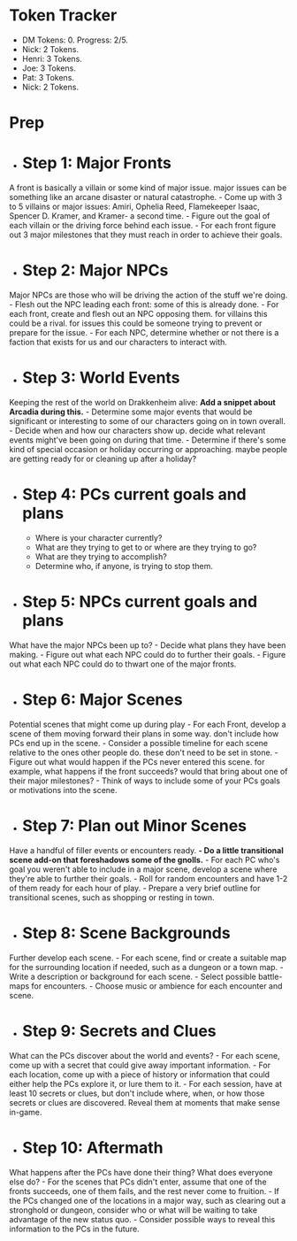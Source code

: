 # Token Tracker
- DM Tokens: 0. Progress: 2/5.
- Nick: 2 Tokens.
- Henri: 3 Tokens.
- Joe: 3 Tokens.
- Pat: 3 Tokens.
- Nick: 2 Tokens.

# Prep
- # Step 1: Major Fronts
A front is basically a villain or some kind of major issue. major issues can be something like an arcane disaster or natural catastrophe.
	- Come up with 3 to 5 villains or major issues: Amiri, Ophelia Reed, Flamekeeper Isaac, Spencer D. Kramer, and Kramer- a second time.
	- Figure out the goal of each villain or the driving force behind each issue.
	- For each front figure out 3 major milestones that they must reach in order to achieve their goals.
- # Step 2: Major NPCs
Major NPCs are those who will be driving the action of the stuff we're doing.
	- Flesh out the NPC leading each front: some of this is already done.
	- For each front, create and flesh out an NPC opposing them. for villains this could be a rival. for issues this could be someone trying to prevent or prepare for the issue.
	- For each NPC, determine whether or not there is a faction that exists for us and our characters to interact with.
- # Step 3: World Events
Keeping the rest of the world on Drakkenheim alive: **Add a snippet about Arcadia during this.**
	- Determine some major events that would be significant or interesting to some of our characters going on in town overall.
	- Decide when and how our characters show up. decide what relevant events might've been going on during that time.
	- Determine if there's some kind of special occasion or holiday occurring or approaching. maybe people are getting ready for or cleaning up after a holiday?
- # Step 4: PCs current goals and plans
	- Where is your character currently?
	- What are they trying to get to or where are they trying to go?
	- What are they trying to accomplish?
	- Determine who, if anyone, is trying to stop them.
- # Step 5: NPCs current goals and plans
What have the major NPCs been up to?
	- Decide what plans they have been making.
	- Figure out what each NPC could do to further their goals.
	- Figure out what each NPC could do to thwart one of the major fronts.
- # Step 6: Major Scenes
Potential scenes that might come up during play
	- For each Front, develop a scene of them moving forward their plans in some way. don't include how PCs end up in the scene.
	- Consider a possible timeline for each scene relative to the ones other people do. these don't need to be set in stone.
	- Figure out what would happen if the PCs never entered this scene. for example, what happens if the front succeeds? would that bring about one of their major milestones?
	- Think of ways to include some of your PCs goals or motivations into the scene.
- # Step 7: Plan out Minor Scenes
Have a handful of filler events or encounters ready.
**- Do a little transitional scene add-on that foreshadows some of the gnolls.**
	- For each PC who's goal you weren't able to include in a major scene, develop a scene where they're able to further their goals.
	- Roll for random encounters and have 1-2 of them ready for each hour of play.
	- Prepare a very brief outline for transitional scenes, such as shopping or resting in town.
- # Step 8: Scene Backgrounds
Further develop each scene.
	- For each scene, find or create a suitable map for the surrounding location if needed, such as a dungeon or a town map.
	- Write a description or background for each scene.
	- Select possible battle-maps for encounters.
	- Choose music or ambience for each encounter and scene.
- # Step 9: Secrets and Clues
What can the PCs discover about the world and events?
	- For each scene, come up with a secret that could give away important information.
	- For each location, come up with a piece of history or information that could either help the PCs explore it, or lure them to it.
	- For each session, have at least 10 secrets or clues, but don't include where, when, or how those secrets or clues are discovered. Reveal them at moments that make sense in-game.
- # Step 10: Aftermath
What happens after the PCs have done their thing? What does everyone else do?
	- For the scenes that PCs didn't enter, assume that one of the fronts succeeds, one of them fails, and the rest never come to fruition.
	- If the PCs changed one of the locations in a major way, such as clearing out a stronghold or dungeon, consider who or what will be waiting to take advantage of the new status quo.
	- Consider possible ways to reveal this information to the PCs in the future.
